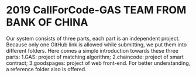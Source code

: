 # 2019 CallForCode-GAS TEAM FROM BANK OF CHINA
Our system consists of three parts, each part is an independent project.
Because only one GitHub link is allowed while submitting, we put them into different folders.
Here comes a simple introduction towards these three parts:
1.GAS: project of matching algorithm;
2.chaincode: project of smart contract;
3.goodspages: project of web front-end.
For better understanding, a reference folder also is offered.
